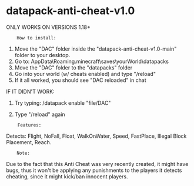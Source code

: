 # datapack-anti-cheat-v1.0
ONLY WORKS ON VERSIONS 1.18+
        
        How to install:

1) Move the "DAC" folder inside the "datapack-anti-cheat-v1.0-main" folder to your desktop.
2) Go to: AppData\Roaming\.minecraft\saves\yourWorld\datapacks
3) Move the "DAC" folder to the "datapacks" folder
4) Go into your world (w/ cheats enabled) and type "/reload"
5) If it all worked, you should see "DAC reloaded" in chat

IF IT DIDN'T WORK:
1) Try typing: /datapack enable "file/DAC"
2) Type "/reload" again



        Features:
Detects: Flight, NoFall, Float, WalkOnWater, Speed, FastPlace, Illegal Block Placement, Reach.

        Note:
Due to the fact that this Anti Cheat was very recently created, it might have bugs, thus it won't be applying any punishments to the players it detects cheating, since it might kick/ban innocent players.
